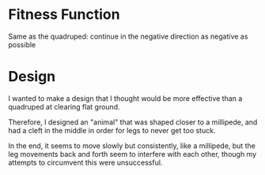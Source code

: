 # Fitness Function
Same as the quadruped: continue in the negative direction as negative as possible

# Design
I wanted to make a design that I thought would be more effective than a quadruped at clearing flat ground. 

Therefore, I designed an "animal" that was shaped closer to a millipede, and had a cleft in the middle in order for legs to never get too stuck. 

In the end, it seems to move slowly but consistently, like a millipede, but the leg movements back and forth seem to interfere with each other, though my attempts to circumvent this were unsuccessful. 